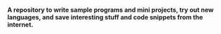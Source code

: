 #### A repository to write sample programs and mini projects, try out new languages, and save interesting stuff and code snippets from the internet.
